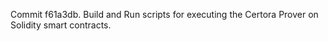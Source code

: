 Commit f61a3db.                    Build and Run scripts for executing the Certora Prover on Solidity smart contracts.